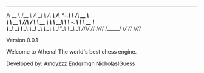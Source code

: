  ______     ______   __  __     ______     __   __     ______    
/\  __ \   /\__  _\ /\ \_\ \   /\  ___\   /\ "-.\ \   /\  __ \   
\ \  __ \  \/_/\ \/ \ \  __ \  \ \  __\   \ \ \-.  \  \ \  __ \  
 \ \_\ \_\    \ \_\  \ \_\ \_\  \ \_____\  \ \_\\"\_\  \ \_\ \_\ 
  \/_/\/_/     \/_/   \/_/\/_/   \/_____/   \/_/ \/_/   \/_/\/_/ 
                                                                 

Version 0.0.1

Welcome to Athena! The world's best chess engine.








Developed by:
Amoyzzz
Endqrmqn
NicholasIGuess